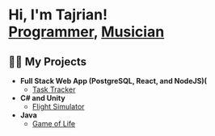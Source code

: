 <h1>Hi, I'm Tajrian! <br/><a href="https://github.com/trushde">Programmer</a>, <a href="https://www.youtube.com/channel/UCvrSL8CGu2acLRGc5Exx_ZQ">Musician</a></h1>

<h2>👨‍💻 My Projects </h2>

- <b>Full Stack Web App (PostgreSQL, React, and NodeJS)(</b>
  - [Task Tracker](https://github.com/trushde/task-tracker-app)
- <b>C# and Unity</b>
  - [Flight Simulator](https://github.com/trushde/flight-simulator-game) 
- <b>Java</b>
  - [Game of Life](https://github.com/trushde/game-of-life)




